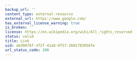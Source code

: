 ```yaml
---
backup_url: ''
content_type: external-resource
external_url: https://www.google.com/
has_external_license_warning: true
is_broken: ''
license: https://en.wikipedia.org/wiki/All_rights_reserved
status: valid
title: Link
uid: abd9078f-3f2f-41a8-9f57-2601783056fe
url_status_code: 200
---
```

